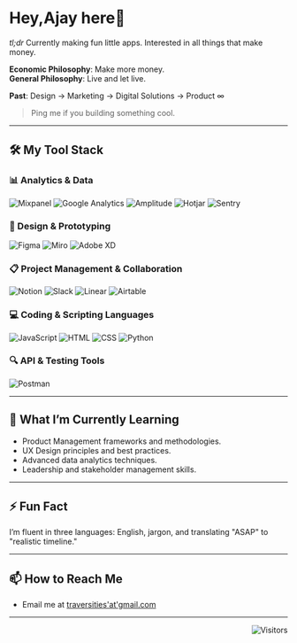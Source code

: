 # Hey,Ajay here👋

_tl;dr_
Currently making fun little apps. Interested in all things that make money.

**Economic Philosophy**: Make more money.<br>
**General Philosophy**: Live and let live.

**Past**: Design → Marketing → Digital Solutions → Product ∞

> Ping me if you building something cool.
---

## 🛠️ My Tool Stack

### 📊 Analytics & Data

<p align="left">
  <img src="https://img.shields.io/badge/Mixpanel-%234B4BFF.svg?style=for-the-badge&logo=mixpanel&logoColor=white" alt="Mixpanel"/>
   <img src="https://img.shields.io/badge/Google%20Analytics-%23E37400.svg?style=for-the-badge&logo=google%20analytics&logoColor=white" alt="Google Analytics"/>
  <img src="https://img.shields.io/badge/Amplitude-%237C45C5.svg?style=for-the-badge&logo=amplitude&logoColor=white" alt="Amplitude"/>
<img src="https://img.shields.io/badge/Hotjar-FF3C00.svg?style=for-the-badge&logo=Hotjar&logoColor=white" alt="Hotjar"/>
  <img src="https://img.shields.io/badge/Sentry-362D59.svg?style=for-the-badge&logo=Sentry&logoColor=white" alt="Sentry"/>
</p>

### 🎨 Design & Prototyping

<p align="left">
  <img src="https://img.shields.io/badge/Figma-%23F24E1E.svg?style=for-the-badge&logo=figma&logoColor=white" alt="Figma"/>
  <img src="https://img.shields.io/badge/Miro-%23000000.svg?style=for-the-badge&logo=miro&logoColor=white" alt="Miro"/>
  <img src="https://img.shields.io/badge/Adobe%20XD-%23FF61F6.svg?style=for-the-badge&logo=adobexd&logoColor=white" alt="Adobe XD"/>
</p>

### 📋 Project Management & Collaboration

<p align="left">
  <img src="https://img.shields.io/badge/Notion-%23000000.svg?style=for-the-badge&logo=notion&logoColor=white" alt="Notion"/>
  <img src="https://img.shields.io/badge/Slack-%234A154B.svg?style=for-the-badge&logo=slack&logoColor=white" alt="Slack"/>
  <img src="https://img.shields.io/badge/Linear-%237B37FB.svg?style=for-the-badge&logo=linear&logoColor=white" alt="Linear"/>
  <img src="https://img.shields.io/badge/Airtable-%23E97627.svg?style=for-the-badge&logo=airtable&logoColor=white" alt="Airtable"/>
</p>

### 💻 Coding & Scripting Languages

<p align="left">
  <img src="https://img.shields.io/badge/JavaScript-%23F7DF1E.svg?style=for-the-badge&logo=javascript&logoColor=black" alt="JavaScript"/>
  <img src="https://img.shields.io/badge/HTML-%23E34F26.svg?style=for-the-badge&logo=html5&logoColor=white" alt="HTML"/>
  <img src="https://img.shields.io/badge/CSS-%231572B6.svg?style=for-the-badge&logo=css3&logoColor=white" alt="CSS"/>
  <img src="https://img.shields.io/badge/Python-%233776AB.svg?style=for-the-badge&logo=python&logoColor=white" alt="Python"/>
</p>

### 🔍 API & Testing Tools

<p align="left">
  <img src="https://img.shields.io/badge/Postman-%23FF6C37.svg?style=for-the-badge&logo=postman&logoColor=white" alt="Postman"/>
</p>

---

## 🌱 What I’m Currently Learning

- Product Management frameworks and methodologies.
- UX Design principles and best practices.
- Advanced data analytics techniques.
- Leadership and stakeholder management skills.

---

## ⚡ Fun Fact

I’m fluent in three languages: English, jargon, and translating "ASAP" to "realistic timeline."

---

## 📫 How to Reach Me

- Email me at [traversities'at'gmail.com](mailto:traversities@gmail.com?body=%0D%0A%0D%0A%0D%0A%0D%0A%0D%0A%7BfromGithub%7D)

---


<p align="right">
  <img src="https://visitor-badge.laobi.icu/badge?page_id=fixing-x.fixing-x" alt="Visitors">
</p>
